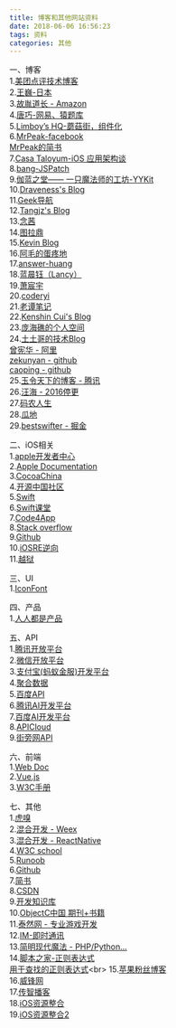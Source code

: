 ```yaml
---
title: 博客和其他网站资料
date: 2018-06-06 16:56:23
tags: 资料
categories: 其他
---
```


一、博客<br>
1.[美团点评技术博客](https://tech.meituan.com/archives)<br>
2.[王巍-日本 ](https://onevcat.com/#blog)<br>
3.[故胤道长 - Amazon](https://www.jianshu.com/u/8d5b91490ca5)<br>
4.[唐巧-网易、猿题库](http://blog.devtang.com)<br>
5.[Limboy’s HQ-蘑菇街，组件化](http://limboy.me/category/tech.html)<br>
6.[MrPeak-facebook](http://mrpeak.cn)<br>
	[MrPeak的简书](https://www.jianshu.com/subscriptions#/subscriptions/1510733/user)<br>
7.[Casa Taloyum-iOS 应用架构谈](https://casatwy.com)<br>
8.[bang-JSPatch](http://blog.cnbang.net)<br>
9.[伽蓝之堂——
一只魔法师的工坊-YYKit](https://blog.ibireme.com)<br>
10.[Draveness's Blog](https://draveness.me/index)<br>
11.[Geek导航](http://www.gogeeks.cn)<br>
12.[Tangjz's Blog](https://tangjz.cc)<br>
13.[念茜](https://nianxi.net)<br>
14.[图拉鼎](https://imtx.me)<br>
15.[Kevin Blog](http://zhowkev.in)<br>
16.[阿毛的蛋疼地 ](https://xiangwangfeng.com)<br>
17.[answer-huang](http://answerhuang.duapp.com)<br>
18.[蓝晨钰（Lancy）](http://gracelancy.com/about/)<br>
19.[萧宸宇](http://www.iiiyu.com)<br>
20.[coderyi](http://coderyi.com/about/)<br>
21.[老谭笔记](http://www.tanhao.me/archives/)<br>
22.[Kenshin Cui's Blog](http://www.cnblogs.com/kenshincui/)<br>
23.[庞海礁的个人空间](http://www.olinone.com)<br>
24.[土土哥的技术Blog](http://tutuge.me/archives/)<br>
[曾宪华 - 阿里](http://zengxianhua.com)<br>
[zekunyan - github](https://github.com/zekunyan)<br>
[caoping - github](https://github.com/caoping)<br>
25.[玉令天下的博客 - 腾讯](http://yulingtianxia.com)<br>
26.[汪海 - 2016停更](https://blog.callmewhy.com/archives/)<br>
27.[码农人生](http://msching.github.io)<br>
28.[瓜地](https://www.desgard.com)<br>
29.[bestswifter - 掘金](https://juejin.im/user/57638ad8207703006b06e3ef/posts)<br>


二、iOS相关<br>
1.[apple开发者中心](https://developer.apple.com)<br>
2.[Apple Documentation](https://developer.apple.com/reference)<br>
3.[CocoaChina](http://www.cocoachina.com)<br>
4.[开源中国社区](https://www.oschina.net)<br>
5.[Swift](https://swift.org/about)<br>
6.[Swift课堂](http://www.swiftv.cn)<br>
7.[Code4App](http://www.code4app.com)<br>
8.[Stack overflow](https://stackoverflow.com)<br>
9.[Github](https://github.com)<br>
10.[iOSRE逆向](http://bbs.iosre.com)<br>
11.[越狱](http://jailbreak.25pp.com)<br>


三、UI<br>
1.[IconFont](http://iconfont.cn)<br>	



四、产品<br>
1.[人人都是产品](http://www.woshipm.com)<br>



五、API<br>
1.[腾讯开放平台](http://open.qq.com)<br>
2.[微信开放平台](https://open.weixin.qq.com)<br>
3.[支付宝(蚂蚁金服)开发平台](https://open.alipay.com/platform/home.htm)<br>
4.[聚合数据](https://www.juhe.cn/points)<br>
5.[百度API](http://apistore.baidu.com)<br>
6.[腾讯AI开发平台](http://ai.qq.com)<br>
7.[百度AI开发平台](http://ai.baidu.com)<br>
8.[APICloud](.http://www.apicloud.com/		)<br>
9.[街旁网API](http://jiepang.com/	)<br>



六、前端<br>
1.[Web Doc](https://developer.mozilla.org/zh-CN/)<br>
2.[Vue.js](https://cn.vuejs.org/)<br>
3.[W3C手册](http://w3school.com.cn/)<br>




七、其他<br>
1.[虎嗅](https://www.huxiu.com)<br>
2.[混合开发 - Weex](http://weex.apache.org/cn/guide/)<br>
3.[混合开发 - ReactNative](https://reactnative.cn
)<br>
4.[W3C school](https://www.w3cschool.cn)<br>
5.[Runoob](http://www.runoob.com)<br>
6.[Github](https://github.com)<br>
7.[简书](https://www.jianshu.com)<br>
8.[CSDN](https://blog.csdn.net)<br>
9.[开发知识库](http://www.itdaan.com/index.html)<br>
10.[ObjectC中国 期刊+书籍](https://www.objccn.io)<br>
11.[泰然网 - 专业游戏开发](http://www.tairan.com)<br>
12.[IM-即时通讯](http://www.52im.net)<br>
13.[简明现代魔法 - PHP/Python...](http://www.nowamagic.net)<br>
14.[脚本之家-正则表达式](http://www.jb51.net/tools/zhengze.html#introduction)<br>
[用于查找的正则表达式](https://docs.microsoft.com/zh-cn/previous-versions/visualstudio/design-tools/expression-studio-2/cc295435(v=expression.10))<br>
15.[苹果粉丝博客](http://www.mac52ipod.cn)<br>
16.[威锋网](https://www.feng.com)<br>
17.[传智播客](http://www.itcast.cn)<br>
18.[iOS资源整合](https://www.jianshu.com/p/3fb490dfa1fe)<br>
19.[iOS资源整合2](https://www.jianshu.com/p/e56d98a43e7e)<br>